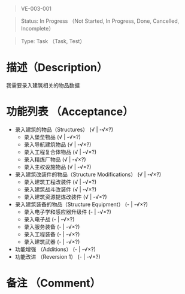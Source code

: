 > VE-003-001

> Status: In Progress （Not Started, In Progress, Done, Cancelled, Incomplete）

> Type: Task （Task, Test）

# 描述（Description）
我需要录入建筑相关的物品数据

# 功能列表 （Acceptance）
* 录入建筑的物品（Structures） (√ | -√×?)
  * 录入堡垒物品 (√ | -√×?)
  * 录入导航建筑物品 (√ | -√×?)
  * 录入工程复合体物品 (√ | -√×?)
  * 录入精炼厂物品 (√ | -√×?)
  * 录入主权设施物品 (√ | -√×?)
* 录入建筑改装件的物品（Structure Modifications） (√ | -√×?)
  * 录入建筑工程改装件 (√ | -√×?)
  * 录入建筑战斗改装件 (√ | -√×?)
  * 录入建筑资源提炼改装件 (√ | -√×?)
* 录入建筑装备的物品（Structure Equipment） (- | -√×?)
  * 录入电子学和感应器升级件 (- | -√×?)
  * 录入电子战 (- | -√×?)
  * 录入服务装备 (- | -√×?)
  * 录入工程装备 (- | -√×?)
  * 录入建筑武器 (- | -√×?)
* 功能增强 （Additions） (- | -√×?)
* 功能改进 （Reversion 1） (- | -√×?)

# 备注 （Comment）


